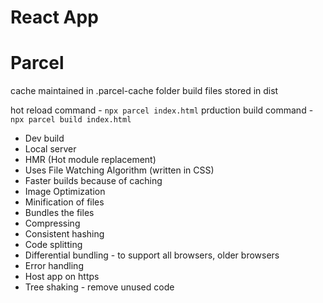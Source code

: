 # React App

# Parcel

cache maintained in .parcel-cache folder
build files stored in dist

hot reload command - `npx parcel index.html`
prduction build command - `npx parcel build index.html`

- Dev build
- Local server
- HMR (Hot module replacement)
- Uses File Watching Algorithm (written in CSS)
- Faster builds because of caching
- Image Optimization
- Minification of files
- Bundles the files
- Compressing
- Consistent hashing
- Code splitting
- Differential bundling - to support all browsers, older browsers
- Error handling
- Host app on https
- Tree shaking - remove unused code
